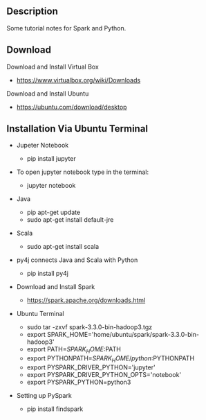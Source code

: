 
## Description ##
Some tutorial notes for Spark and Python.


## Download ##

Download and Install Virtual Box
  - https://www.virtualbox.org/wiki/Downloads

Download and Install Ubuntu
  - https://ubuntu.com/download/desktop

## Installation Via Ubuntu Terminal ##

- Jupeter Notebook
  - pip install jupyter
- To open jupyter notebook type in the terminal:
  - jupyter notebook

- Java
  - pip apt-get update
  - sudo apt-get install default-jre

- Scala
  - sudo apt-get install scala

- py4j connects Java and Scala with Python
  - pip install py4j

- Download and Install Spark
  - https://spark.apache.org/downloads.html

- Ubuntu Terminal
  - sudo tar -zxvf spark-3.3.0-bin-hadoop3.tgz
  - export SPARK_HOME='home/ubuntu/spark/spark-3.3.0-bin-hadoop3'
  - export PATH=$SPARK_HOME:$PATH
  - export PYTHONPATH=$SPARK_HOME/python:$PYTHONPATH
  - export PYSPARK_DRIVER_PYTHON='jupyter'
  - export PYSPARK_DRIVER_PYTHON_OPTS='notebook'
  - export PYSPARK_PYTHON=python3

- Setting up PySpark
  - pip install findspark
